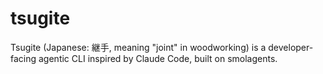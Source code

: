 # tsugite

Tsugite (Japanese: 継手, meaning "joint" in woodworking) is a developer-facing agentic CLI inspired by Claude Code, built on smolagents.